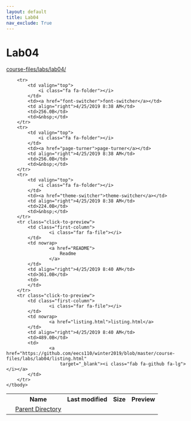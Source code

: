 ```yaml
---
layout: default
title: Lab04
nav_exclude: True
---
```


# Lab04

[course-files/labs/lab04/](.)

<table class="tbl-files">
    <tbody>
        <tr>
            <th valign="top"></th>
            <th>Name</th>
            <th>Last modified</th>
            <th>Size</th>
            <th>Preview</th>
        </tr>
        <tr>
            <td valign="top">
                <i class="fa fa-folder-open"></i>
            </td>
            <td><a href="../">Parent Directory</a></td>
            <td>&nbsp;</td>
            <td>&nbsp;</td>
            <td>&nbsp;</td>
        </tr>

        <tr>
            <td valign="top">
                <i class="fa fa-folder"></i>
            </td>
            <td><a href="font-switcher">font-switcher</a></td>
            <td align="right">4/25/2019 8:38 AM</td>
            <td>256.0B</td>
            <td>&nbsp;</td>
        </tr>
        <tr>
            <td valign="top">
                <i class="fa fa-folder"></i>
            </td>
            <td><a href="page-turner">page-turner</a></td>
            <td align="right">4/25/2019 8:38 AM</td>
            <td>256.0B</td>
            <td>&nbsp;</td>
        </tr>
        <tr>
            <td valign="top">
                <i class="fa fa-folder"></i>
            </td>
            <td><a href="theme-switcher">theme-switcher</a></td>
            <td align="right">4/25/2019 8:38 AM</td>
            <td>224.0B</td>
            <td>&nbsp;</td>
        </tr>
        <tr class="click-to-preview">
            <td class="first-column">
                    <i class="far fa-file"></i>
            </td>
            <td nowrap>
                    <a href="README">
                        Readme
                    </a>
            </td>
            <td align="right">4/25/2019 8:40 AM</td>
            <td>361.0B</td>
            <td>
            </td>
        </tr>
        <tr class="click-to-preview">
            <td class="first-column">
                    <i class="far fa-file"></i>
            </td>
            <td nowrap>
                    <a href="listing.html">listing.html</a>
            </td>
            <td align="right">4/25/2019 8:40 AM</td>
            <td>489.0B</td>
            <td>
                    <a href="https://github.com/eecs110/winter2019/blob/master/course-files/labs/lab04/listing.html"
                        target="_blank"><i class="fab fa-github fa-lg"></i></a>
            </td>
        </tr>
    </tbody>
</table>

